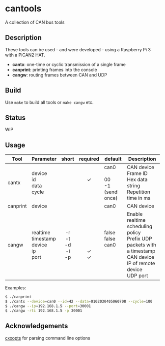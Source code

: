 # cantools
A collection of CAN bus tools

Description
---
These tools can be used - and were developed - using a Raspberry Pi 3 with a PiCAN2 HAT.
* __cantx__: one-time or cyclic transmission of a single frame
* __canprint__: printing frames into the console
* __cangw__: routing frames between CAN and UDP

Build
---
Use `make` to build all tools or `make cangw` etc.

Status
---
WIP

Usage
---
| Tool | Parameter | short | required | default | Description |
| ---- | --------- | :---: | :------: | ------- | ----------- |
| cantx | device<br>id<br>data<br>cycle | <br><br><br> | <br>✓<br><br><br> | can0<br><br>00<br>-1 (send once) | CAN device<br>Frame ID<br>Hex data string<br>Repetition time in ms |
| canprint | device | | | can0 | CAN device |
| cangw | realtime<br>timestamp<br>device<br>ip<br>port | -r<br>-t<br>-d<br>-i<br>-p | <br><br><br>✓<br>✓ | false<br>false<br>can0<br><br><br> | Enable realtime scheduling policy<br>Prefix UDP packets with a timestamp<br>CAN device<br>IP of remote device<br>UDP port |



Examples:
```bash
$ ./canprint
$ ./cantx --device=can0 --id=42 --data=0102030405060708 --cycle=100
$ ./cangw --ip=192.168.1.5 --port=30001
$ ./cangw -rti 192.168.1.5 -p 30001
```

Acknowledgements
---
[cxxopts](https://github.com/jarro2783/cxxopts) for parsing command line options
